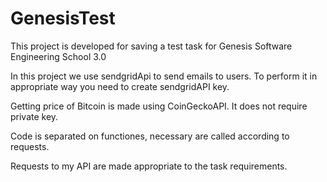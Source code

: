 # GenesisTest
This project is developed for saving a test task for Genesis Software Engineering School 3.0

In this project we use sendgridApi to send emails to users.
To perform it in appropriate way you need to create sendgridAPI key.

Getting price of Bitcoin is made using CoinGeckoAPI. It does not require private key.

Code is separated on functiones, necessary are called according to requests.

Requests to my API are made appropriate to the task requirements.
